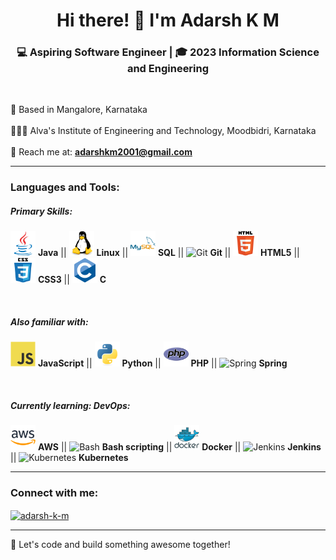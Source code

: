 <h1 align="center">Hi there! 👋 I'm Adarsh K M</h1>
<h3 align="center">💻 Aspiring Software Engineer | 🎓 2023 Information Science and Engineering</h3><br>

📍 Based in Mangalore, Karnataka <br><br>
👨🏻‍🎓 Alva's Institute of Engineering and Technology, Moodbidri, Karnataka <br><br>
📧 Reach me at: <b>adarshkm2001@gmail.com</b>

--------------

<h3 align="left">Languages and Tools:</h3>
<h5 align="left">Primary Skills:</h5>
<p align="left">
  <img src="https://raw.githubusercontent.com/devicons/devicon/master/icons/java/java-original.svg" alt="Java" width="40" height="40"/> <b>Java</b> ||
  <img src="https://raw.githubusercontent.com/devicons/devicon/master/icons/linux/linux-original.svg" alt="Linux" width="40" height="40"/> <b>Linux</b> ||
  <img src="https://raw.githubusercontent.com/devicons/devicon/master/icons/mysql/mysql-original-wordmark.svg" alt="MySQL" width="40" height="40"/> <b>SQL</b> ||
  <img src="https://www.vectorlogo.zone/logos/git-scm/git-scm-icon.svg" alt="Git" width="40" height="40"/> <b>Git</b> ||
  <img src="https://raw.githubusercontent.com/devicons/devicon/master/icons/html5/html5-original-wordmark.svg" alt="HTML5" width="40" height="40"/> <b>HTML5</b> ||
  <img src="https://raw.githubusercontent.com/devicons/devicon/master/icons/css3/css3-original-wordmark.svg" alt="CSS3" width="40" height="40"/> <b>CSS3</b> ||
  <img src="https://raw.githubusercontent.com/devicons/devicon/master/icons/c/c-original.svg" alt="C" width="40" height="40"/> <b>C</b>
</p><br>

<h5 align="left">Also familiar with:</h5>
<p align="left">
  <img src="https://raw.githubusercontent.com/devicons/devicon/master/icons/javascript/javascript-original.svg" alt="JavaScript" width="40" height="40"/> <b>JavaScript</b> ||
  <img src="https://raw.githubusercontent.com/devicons/devicon/master/icons/python/python-original.svg" alt="Python" width="40" height="40"/> <b>Python</b> ||
  <img src="https://raw.githubusercontent.com/devicons/devicon/master/icons/php/php-original.svg" alt="PHP" width="40" height="40"/> <b>PHP</b> ||
  <img src="https://www.vectorlogo.zone/logos/springio/springio-icon.svg" alt="Spring" width="40" height="40"/> <b>Spring</b>
  
</p><br>

<h5 align="left">Currently learning: DevOps:</h5>
<p align="left">
  <img src="https://raw.githubusercontent.com/devicons/devicon/master/icons/amazonwebservices/amazonwebservices-original-wordmark.svg" alt="AWS" width="40" height="40"/> <b>AWS</b> ||
  <img src="https://www.vectorlogo.zone/logos/gnu_bash/gnu_bash-icon.svg" alt="Bash" width="40" height="40"/> <b>Bash scripting</b> ||
  <img src="https://raw.githubusercontent.com/devicons/devicon/master/icons/docker/docker-original-wordmark.svg" alt="Docker" width="40" height="40"/> <b>Docker</b> ||
  <img src="https://www.vectorlogo.zone/logos/jenkins/jenkins-icon.svg" alt="Jenkins" width="40" height="40"/> <b>Jenkins</b> ||
  <img src="https://www.vectorlogo.zone/logos/kubernetes/kubernetes-icon.svg" alt="Kubernetes" width="40" height="40"/> <b>Kubernetes</b>
</p>

------


<h3 align="left">Connect with me:</h3>
<p align="left">
  <a href="https://linkedin.com/in/adarsh-k-m" target="_blank">
    <img align="center" src="https://raw.githubusercontent.com/rahuldkjain/github-profile-readme-generator/master/src/images/icons/Social/linked-in-alt.svg" alt="adarsh-k-m" height="30" width="40" />
  </a>
</p>

------

🚀 Let's code and build something awesome together!
